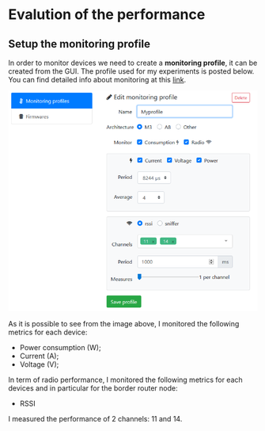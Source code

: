 # Evalution of the performance

## Setup the monitoring profile

In order to monitor devices we need to create a **monitoring profile**, it can be created from the GUI. The profile used for my experiments is posted below. You can find detailed info about monitoring at this [link](https://iot-lab.github.io/docs/tools/consumption-monitoring/).

![Monitoring profile](https://github.com/daniele3b/SafeWater/blob/main/images/monitoring_profile.png)

As it is possible to see from the image above, I monitored the following metrics for each device:

- Power consumption (W);
- Current (A);
- Voltage (V);

In term of radio performance, I monitored the following metrics for each devices and in particular for the border router node:

- RSSI

I measured the performance of 2 channels: 11 and 14.


